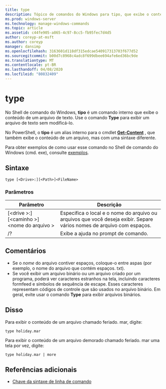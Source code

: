 ```yaml
---
title: type
description: Tópico de comandos do Windows para tipo, que exibe o conteúdo de um arquivo de texto.
ms.prod: windows-server
ms.technology: manage-windows-commands
ms.topic: article
ms.assetid: c44fe905-a865-4c97-8cc5-fb95fec7d4d5
author: coreyp-at-msft
ms.author: coreyp
manager: dansimp
ms.openlocfilehash: 3163601d118df315edcae540917313703f677d52
ms.sourcegitcommit: b00d7c8968c4adc8f699dbee694afe6ed36bc9de
ms.translationtype: MT
ms.contentlocale: pt-BR
ms.lasthandoff: 04/08/2020
ms.locfileid: "80832409"
---
```

# <a name="type"></a>type

No Shell de comando do Windows, **tipo** é um comando interno que exibe o conteúdo de um arquivo de texto. Use o comando **Type** para exibir um arquivo de texto sem modificá-lo.

No PowerShell, o **tipo** é um alias interno para o cmdlet **[Get-Content](https://docs.microsoft.com/powershell/module/microsoft.powershell.management/get-content)** , que também exibe o conteúdo de um arquivo, mas com uma sintaxe diferente.

Para obter exemplos de como usar esse comando no Shell de comando do Windows (cmd. exe), consulte [exemplos](#BKMK_examples).

## <a name="syntax"></a>Sintaxe

```
type [<Drive>:][<Path>]<FileName>
```

### <a name="parameters"></a>Parâmetros

|Parâmetro|Descrição|
|---------|-----------|
|[\<drive >:] [\<caminho >]\<nome do arquivo >|Especifica o local e o nome do arquivo ou arquivos que você deseja exibir. Separe vários nomes de arquivo com espaços.|
|/?|Exibe a ajuda no prompt de comando.|

## <a name="remarks"></a>Comentários

-   Se o *nome* do arquivo contiver espaços, coloque-o entre aspas (por exemplo, o nome do arquivo que contém espaços. txt).
-   Se você exibir um arquivo binário ou um arquivo criado por um programa, poderá ver caracteres estranhos na tela, incluindo caracteres formfeed e símbolos de sequência de escape. Esses caracteres representam códigos de controle que são usados no arquivo binário. Em geral, evite usar o comando **Type** para exibir arquivos binários.

## <a name="examples"></a><a name=BKMK_examples></a>Disso

Para exibir o conteúdo de um arquivo chamado feriado. mar, digite:
```
type holiday.mar 
```
Para exibir o conteúdo de um arquivo demorado chamado feriado. mar uma tela por vez, digite:
```
type holiday.mar | more 
```

## <a name="additional-references"></a>Referências adicionais

- [Chave da sintaxe de linha de comando](command-line-syntax-key.md)
